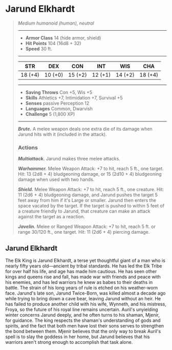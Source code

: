 # Jarund Elkhardt
>*Medium humanoid (human), neutral*
>___
>- **Armor Class** 14 (hide armor, shield)
>- **Hit Points** 104 (16d8 + 32)
>- **Speed** 30 ft.
>___
>|STR|DEX|CON|INT|WIS|CHA|
>|:---:|:---:|:---:|:---:|:---:|:---:|
>|18 (+4)|10 (+0)|15 (+2)|12 (+1)|14 (+2)|18 (+4)|
>___
>- **Saving Throws** Con +5, Wis +5
>- **Skills** Athletics +7, Intimidation +7, Survival +5
>- **Senses** passive Perception 12
>- **Languages** Common, Dwarvish
>- **Challenge** 5 (1,800 XP)
>___
>***Brute.*** A melee weapon deals one extra die of its damage when Jarund hits with it (included in the attack).  
>
>### Actions
>***Multiattack.*** Jarund makes three melee attacks.  
>
>***Warhammer.*** Melee Weapon Attack: +7 to hit, reach 5 ft., one target. Hit: 13 (2d8 + 4) bludgeoning damage, or 15 (2d10 + 4) bludgeoning damage when used with two hands.  
>
>***Shield.*** Melee Weapon Attack: +7 to hit, reach 5 ft., one creature. Hit: 11 (2d6 + 4) bludgeoning damage, and Jarund pushes the target 5 feet away from him if it's Large or smaller. Jarund then enters the space vacated by the target. If the target is pushed to within 5 feet of a creature friendly to Jarund, that creature can make an attack against the target as a reaction.  
>
>***Javelin.*** Melee  or Ranged Weapon Attack: +7 to hit, reach 5 ft. or range 30/120 ft., one target. Hit: 11 (2d6 + 4) piercing damage.
## Jarund Elkhardt
The Elk King is Jarund Elkhardt, a terse yet thoughtful giant of a man who is nearly fifty years old—ancient by tribal standards. He has led the Elk Tribe for over half his life, and age has made him cautious. He has seen other kings and queens rise and fall, has made war with friends and peace with his enemies, and has led warriors he knew as babes to their deaths in battle. The strain of his long years of rule is etched on his weather-worn face.
Jarund's late son, Jarund Twice-Born, was killed almost a decade ago while trying to bring down a cave bear, leaving Jarund without an heir. He has failed to produce another child with his wife, Wynneth, and his mistress, Froya, so the future of his royal line remains uncertain.
Auril's unyielding winter concerns Jarund deeply, and he often turns to his shaman, Mjenir, for guidance. The king respects the shaman's understanding of gods and spirits, and the fact that both men have lost their sons serves to strengthen the bond between them. Mjenir believes that the only way to break Auril's spell is to slay the goddess in her home, but Jarund believes that his warriors aren't strong enough to accomplish that task alone.